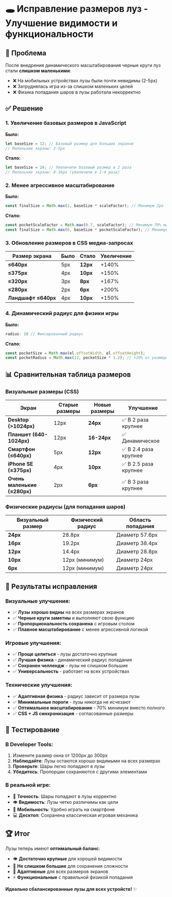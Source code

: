 # 🕳️ Исправление размеров луз - Улучшение видимости и функциональности

## 🚨 Проблема
После внедрения динамического масштабирования черные круги луз стали **слишком маленькими**:
- ❌ На мобильных устройствах лузы были почти невидимы (2-5px)
- ❌ Затруднялась игра из-за слишком маленьких целей
- ❌ Физика попадания шаров в лузы работала некорректно

## ✅ Решение

### 1. Увеличение базовых размеров в JavaScript

**Было:**
```javascript
let baseSize = 12; // Базовый размер для больших экранов
// Маленькие экраны: 2-5px
```

**Стало:**
```javascript
let baseSize = 24; // Увеличили базовый размер в 2 раза
// Маленькие экраны: 8-16px (увеличили в 2-4 раза)
```

### 2. Менее агрессивное масштабирование

**Было:**
```javascript
const finalSize = Math.max(2, baseSize * scaleFactor); // Минимум 2px
```

**Стало:**
```javascript
const pocketScaleFactor = Math.max(0.7, scaleFactor); // Минимум 70% масштабирования
const finalSize = Math.max(6, baseSize * pocketScaleFactor); // Минимум 6px
```

### 3. Обновление размеров в CSS медиа-запросах

| Размер экрана | Было | Стало | Увеличение |
|---------------|------|-------|------------|
| **≤640px** | 5px | **12px** | +140% |
| **≤375px** | 4px | **10px** | +150% |
| **≤320px** | 3px | **8px** | +167% |
| **≤280px** | 2px | **6px** | +200% |
| **Ландшафт ≤640px** | 4px | **10px** | +150% |

### 4. Динамический радиус для физики игры

**Было:**
```javascript
radius: 18 // Фиксированный радиус
```

**Стало:**
```javascript
const pocketSize = Math.max(el.offsetWidth, el.offsetHeight);
const pocketRadius = Math.max(12, pocketSize * 1.2); // +20% от размера, минимум 12px
```

## 📊 Сравнительная таблица размеров

### Визуальные размеры (CSS)
| Экран | Старые размеры | Новые размеры | Улучшение |
|-------|---------------|---------------|-----------|
| **Desktop (>1024px)** | 12px | **24px** | ✅ В 2 раза крупнее |
| **Планшет (640-1024px)** | 12px | **16-24px** | ✅ Динамическое |
| **Смартфон (≤640px)** | 5px | **12px** | ✅ В 2.4 раза крупнее |
| **iPhone SE (≤375px)** | 4px | **10px** | ✅ В 2.5 раза крупнее |
| **Очень маленькие (≤280px)** | 2px | **6px** | ✅ В 3 раза крупнее |

### Физические радиусы (для попадания шаров)
| Визуальный размер | Физический радиус | Область попадания |
|------------------|------------------|-------------------|
| **24px** | 28.8px | Диаметр 57.6px |
| **16px** | 19.2px | Диаметр 38.4px |
| **12px** | 14.4px | Диаметр 28.8px |
| **10px** | 12px (минимум) | Диаметр 24px |
| **6px** | 12px (минимум) | Диаметр 24px |

## 🎯 Результаты исправления

### Визуальные улучшения:
- ✅ **Лузы хорошо видны** на всех размерах экранов
- ✅ **Черные круги заметны** и выполняют свою функцию
- ✅ **Пропорциональность сохранена** с игровым столом
- ✅ **Плавное масштабирование** с менее агрессивной логикой

### Игровые улучшения:
- ✅ **Проще целиться** - лузы достаточно крупные
- ✅ **Лучшая физика** - динамический радиус попадания
- ✅ **Сохранен челлендж** - лузы не слишком большие
- ✅ **Универсальность** - работает на всех устройствах

### Технические улучшения:
- ✅ **Адаптивная физика** - радиус зависит от размера лузы
- ✅ **Минимальные пороги** - лузы никогда не исчезают
- ✅ **Оптимальное масштабирование** - 70% минимум вместо полного
- ✅ **CSS + JS синхронизация** - согласованные размеры

## 🧪 Тестирование

### В Developer Tools:
1. Измените размер окна от 1200px до 300px
2. **Наблюдайте**: Лузы остаются хорошо видимыми на всех размерах
3. **Проверьте**: Шары легко попадают в лузы
4. **Убедитесь**: Пропорции сохраняются с другими элементами

### В реальной игре:
- 🎯 **Точность**: Шары попадают в лузы корректно
- 👁️ **Видимость**: Лузы четко различимы как цели
- 📱 **Мобильность**: Удобно играть на смартфоне
- 💻 **Десктоп**: Сохранена классическая игровая механика

## 🏆 Итог

Лузы теперь имеют **оптимальный баланс**:
- 👁️ **Достаточно крупные** для хорошей видимости
- 🎯 **Не слишком большие** для сохранения сложности
- 📱 **Адаптивные** для всех размеров экранов  
- ⚡ **Функциональные** с правильной физикой попадания

**Идеально сбалансированные лузы для всех устройств!** ✨